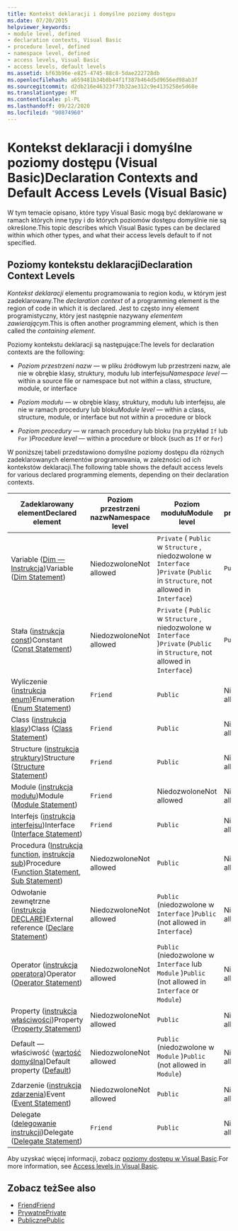 ```yaml
---
title: Kontekst deklaracji i domyślne poziomy dostępu
ms.date: 07/20/2015
helpviewer_keywords:
- module level, defined
- declaration contexts, Visual Basic
- procedure level, defined
- namespace level, defined
- access levels, Visual Basic
- access levels, default levels
ms.assetid: bf63b96e-e825-4745-88c8-5dae222728db
ms.openlocfilehash: a659481b34b8b44f1f387b464d5d9656ed98ab3f
ms.sourcegitcommit: d2db216e46323f73b32ae312c9e4135258e5d68e
ms.translationtype: MT
ms.contentlocale: pl-PL
ms.lasthandoff: 09/22/2020
ms.locfileid: "90874960"
---
```

# <a name="declaration-contexts-and-default-access-levels-visual-basic"></a><span data-ttu-id="25f5c-102">Kontekst deklaracji i domyślne poziomy dostępu (Visual Basic)</span><span class="sxs-lookup"><span data-stu-id="25f5c-102">Declaration Contexts and Default Access Levels (Visual Basic)</span></span>

<span data-ttu-id="25f5c-103">W tym temacie opisano, które typy Visual Basic mogą być deklarowane w ramach których inne typy i do których poziomów dostępu domyślnie nie są określone.</span><span class="sxs-lookup"><span data-stu-id="25f5c-103">This topic describes which Visual Basic types can be declared within which other types, and what their access levels default to if not specified.</span></span>  
  
## <a name="declaration-context-levels"></a><span data-ttu-id="25f5c-104">Poziomy kontekstu deklaracji</span><span class="sxs-lookup"><span data-stu-id="25f5c-104">Declaration Context Levels</span></span>  

 <span data-ttu-id="25f5c-105">*Kontekst deklaracji* elementu programowania to region kodu, w którym jest zadeklarowany.</span><span class="sxs-lookup"><span data-stu-id="25f5c-105">The *declaration context* of a programming element is the region of code in which it is declared.</span></span> <span data-ttu-id="25f5c-106">Jest to często inny element programistyczny, który jest następnie nazywany *elementem zawierającym*.</span><span class="sxs-lookup"><span data-stu-id="25f5c-106">This is often another programming element, which is then called the *containing element*.</span></span>  
  
 <span data-ttu-id="25f5c-107">Poziomy kontekstu deklaracji są następujące:</span><span class="sxs-lookup"><span data-stu-id="25f5c-107">The levels for declaration contexts are the following:</span></span>  
  
- <span data-ttu-id="25f5c-108">*Poziom przestrzeni nazw* — w pliku źródłowym lub przestrzeni nazw, ale nie w obrębie klasy, struktury, modułu lub interfejsu</span><span class="sxs-lookup"><span data-stu-id="25f5c-108">*Namespace level* — within a source file or namespace but not within a class, structure, module, or interface</span></span>  
  
- <span data-ttu-id="25f5c-109">*Poziom modułu* — w obrębie klasy, struktury, modułu lub interfejsu, ale nie w ramach procedury lub bloku</span><span class="sxs-lookup"><span data-stu-id="25f5c-109">*Module level* — within a class, structure, module, or interface but not within a procedure or block</span></span>  
  
- <span data-ttu-id="25f5c-110">*Poziom procedury* — w ramach procedury lub bloku (na przykład `If` lub `For` )</span><span class="sxs-lookup"><span data-stu-id="25f5c-110">*Procedure level* — within a procedure or block (such as `If` or `For`)</span></span>  
  
 <span data-ttu-id="25f5c-111">W poniższej tabeli przedstawiono domyślne poziomy dostępu dla różnych zadeklarowanych elementów programowania, w zależności od ich kontekstów deklaracji.</span><span class="sxs-lookup"><span data-stu-id="25f5c-111">The following table shows the default access levels for various declared programming elements, depending on their declaration contexts.</span></span>  
  
|<span data-ttu-id="25f5c-112">Zadeklarowany element</span><span class="sxs-lookup"><span data-stu-id="25f5c-112">Declared element</span></span>|<span data-ttu-id="25f5c-113">Poziom przestrzeni nazw</span><span class="sxs-lookup"><span data-stu-id="25f5c-113">Namespace level</span></span>|<span data-ttu-id="25f5c-114">Poziom modułu</span><span class="sxs-lookup"><span data-stu-id="25f5c-114">Module level</span></span>|<span data-ttu-id="25f5c-115">Poziom procedury</span><span class="sxs-lookup"><span data-stu-id="25f5c-115">Procedure level</span></span>|  
|----------------------|---------------------|------------------|---------------------|  
|<span data-ttu-id="25f5c-116">Variable ([Dim — Instrukcja](dim-statement.md))</span><span class="sxs-lookup"><span data-stu-id="25f5c-116">Variable ([Dim Statement](dim-statement.md))</span></span>|<span data-ttu-id="25f5c-117">Niedozwolone</span><span class="sxs-lookup"><span data-stu-id="25f5c-117">Not allowed</span></span>|<span data-ttu-id="25f5c-118">`Private` ( `Public` w `Structure` , niedozwolone w `Interface` )</span><span class="sxs-lookup"><span data-stu-id="25f5c-118">`Private` (`Public` in `Structure`, not allowed in `Interface`)</span></span>|`Public`|  
|<span data-ttu-id="25f5c-119">Stała ([instrukcja const](const-statement.md))</span><span class="sxs-lookup"><span data-stu-id="25f5c-119">Constant ([Const Statement](const-statement.md))</span></span>|<span data-ttu-id="25f5c-120">Niedozwolone</span><span class="sxs-lookup"><span data-stu-id="25f5c-120">Not allowed</span></span>|<span data-ttu-id="25f5c-121">`Private` ( `Public` w `Structure` , niedozwolone w `Interface` )</span><span class="sxs-lookup"><span data-stu-id="25f5c-121">`Private` (`Public` in `Structure`, not allowed in `Interface`)</span></span>|`Public`|  
|<span data-ttu-id="25f5c-122">Wyliczenie ([instrukcja enum](enum-statement.md))</span><span class="sxs-lookup"><span data-stu-id="25f5c-122">Enumeration ([Enum Statement](enum-statement.md))</span></span>|`Friend`|`Public`|<span data-ttu-id="25f5c-123">Niedozwolone</span><span class="sxs-lookup"><span data-stu-id="25f5c-123">Not allowed</span></span>|  
|<span data-ttu-id="25f5c-124">Class ([instrukcja klasy](class-statement.md))</span><span class="sxs-lookup"><span data-stu-id="25f5c-124">Class ([Class Statement](class-statement.md))</span></span>|`Friend`|`Public`|<span data-ttu-id="25f5c-125">Niedozwolone</span><span class="sxs-lookup"><span data-stu-id="25f5c-125">Not allowed</span></span>|  
|<span data-ttu-id="25f5c-126">Structure ([instrukcja struktury](structure-statement.md))</span><span class="sxs-lookup"><span data-stu-id="25f5c-126">Structure ([Structure Statement](structure-statement.md))</span></span>|`Friend`|`Public`|<span data-ttu-id="25f5c-127">Niedozwolone</span><span class="sxs-lookup"><span data-stu-id="25f5c-127">Not allowed</span></span>|  
|<span data-ttu-id="25f5c-128">Module ([instrukcja modułu](module-statement.md))</span><span class="sxs-lookup"><span data-stu-id="25f5c-128">Module ([Module Statement](module-statement.md))</span></span>|`Friend`|<span data-ttu-id="25f5c-129">Niedozwolone</span><span class="sxs-lookup"><span data-stu-id="25f5c-129">Not allowed</span></span>|<span data-ttu-id="25f5c-130">Niedozwolone</span><span class="sxs-lookup"><span data-stu-id="25f5c-130">Not allowed</span></span>|  
|<span data-ttu-id="25f5c-131">Interfejs ([instrukcja interfejsu](interface-statement.md))</span><span class="sxs-lookup"><span data-stu-id="25f5c-131">Interface ([Interface Statement](interface-statement.md))</span></span>|`Friend`|`Public`|<span data-ttu-id="25f5c-132">Niedozwolone</span><span class="sxs-lookup"><span data-stu-id="25f5c-132">Not allowed</span></span>|  
|<span data-ttu-id="25f5c-133">Procedura ([Instrukcja function](function-statement.md), [instrukcja sub](sub-statement.md))</span><span class="sxs-lookup"><span data-stu-id="25f5c-133">Procedure ([Function Statement](function-statement.md), [Sub Statement](sub-statement.md))</span></span>|<span data-ttu-id="25f5c-134">Niedozwolone</span><span class="sxs-lookup"><span data-stu-id="25f5c-134">Not allowed</span></span>|`Public`|<span data-ttu-id="25f5c-135">Niedozwolone</span><span class="sxs-lookup"><span data-stu-id="25f5c-135">Not allowed</span></span>|  
|<span data-ttu-id="25f5c-136">Odwołanie zewnętrzne ([instrukcja DECLARE](declare-statement.md))</span><span class="sxs-lookup"><span data-stu-id="25f5c-136">External reference ([Declare Statement](declare-statement.md))</span></span>|<span data-ttu-id="25f5c-137">Niedozwolone</span><span class="sxs-lookup"><span data-stu-id="25f5c-137">Not allowed</span></span>|<span data-ttu-id="25f5c-138">`Public` (niedozwolone w `Interface` )</span><span class="sxs-lookup"><span data-stu-id="25f5c-138">`Public` (not allowed in `Interface`)</span></span>|<span data-ttu-id="25f5c-139">Niedozwolone</span><span class="sxs-lookup"><span data-stu-id="25f5c-139">Not allowed</span></span>|  
|<span data-ttu-id="25f5c-140">Operator ([instrukcja operatora](operator-statement.md))</span><span class="sxs-lookup"><span data-stu-id="25f5c-140">Operator ([Operator Statement](operator-statement.md))</span></span>|<span data-ttu-id="25f5c-141">Niedozwolone</span><span class="sxs-lookup"><span data-stu-id="25f5c-141">Not allowed</span></span>|<span data-ttu-id="25f5c-142">`Public` (niedozwolone w `Interface` lub `Module` )</span><span class="sxs-lookup"><span data-stu-id="25f5c-142">`Public` (not allowed in `Interface` or `Module`)</span></span>|<span data-ttu-id="25f5c-143">Niedozwolone</span><span class="sxs-lookup"><span data-stu-id="25f5c-143">Not allowed</span></span>|  
|<span data-ttu-id="25f5c-144">Property ([instrukcja właściwości](property-statement.md))</span><span class="sxs-lookup"><span data-stu-id="25f5c-144">Property ([Property Statement](property-statement.md))</span></span>|<span data-ttu-id="25f5c-145">Niedozwolone</span><span class="sxs-lookup"><span data-stu-id="25f5c-145">Not allowed</span></span>|`Public`|<span data-ttu-id="25f5c-146">Niedozwolone</span><span class="sxs-lookup"><span data-stu-id="25f5c-146">Not allowed</span></span>|  
|<span data-ttu-id="25f5c-147">Default — właściwość ([wartość domyślna](../modifiers/default.md))</span><span class="sxs-lookup"><span data-stu-id="25f5c-147">Default property ([Default](../modifiers/default.md))</span></span>|<span data-ttu-id="25f5c-148">Niedozwolone</span><span class="sxs-lookup"><span data-stu-id="25f5c-148">Not allowed</span></span>|<span data-ttu-id="25f5c-149">`Public` (niedozwolone w `Module` )</span><span class="sxs-lookup"><span data-stu-id="25f5c-149">`Public` (not allowed in `Module`)</span></span>|<span data-ttu-id="25f5c-150">Niedozwolone</span><span class="sxs-lookup"><span data-stu-id="25f5c-150">Not allowed</span></span>|  
|<span data-ttu-id="25f5c-151">Zdarzenie ([instrukcja zdarzenia](event-statement.md))</span><span class="sxs-lookup"><span data-stu-id="25f5c-151">Event ([Event Statement](event-statement.md))</span></span>|<span data-ttu-id="25f5c-152">Niedozwolone</span><span class="sxs-lookup"><span data-stu-id="25f5c-152">Not allowed</span></span>|`Public`|<span data-ttu-id="25f5c-153">Niedozwolone</span><span class="sxs-lookup"><span data-stu-id="25f5c-153">Not allowed</span></span>|  
|<span data-ttu-id="25f5c-154">Delegate ([delegowanie instrukcji](delegate-statement.md))</span><span class="sxs-lookup"><span data-stu-id="25f5c-154">Delegate ([Delegate Statement](delegate-statement.md))</span></span>|`Friend`|`Public`|<span data-ttu-id="25f5c-155">Niedozwolone</span><span class="sxs-lookup"><span data-stu-id="25f5c-155">Not allowed</span></span>|  
  
 <span data-ttu-id="25f5c-156">Aby uzyskać więcej informacji, zobacz [poziomy dostępu w Visual Basic](../../programming-guide/language-features/declared-elements/access-levels.md).</span><span class="sxs-lookup"><span data-stu-id="25f5c-156">For more information, see [Access levels in Visual Basic](../../programming-guide/language-features/declared-elements/access-levels.md).</span></span>  
  
## <a name="see-also"></a><span data-ttu-id="25f5c-157">Zobacz też</span><span class="sxs-lookup"><span data-stu-id="25f5c-157">See also</span></span>

- [<span data-ttu-id="25f5c-158">Friend</span><span class="sxs-lookup"><span data-stu-id="25f5c-158">Friend</span></span>](../modifiers/friend.md)
- [<span data-ttu-id="25f5c-159">Prywatne</span><span class="sxs-lookup"><span data-stu-id="25f5c-159">Private</span></span>](../modifiers/private.md)
- [<span data-ttu-id="25f5c-160">Publiczne</span><span class="sxs-lookup"><span data-stu-id="25f5c-160">Public</span></span>](../modifiers/public.md)
